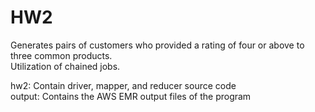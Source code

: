 # HW2

Generates pairs of customers who provided a rating of four or above to three common products.\
Utilization of chained jobs.

hw2: Contain driver, mapper, and reducer source code\
output: Contains the AWS EMR output files of the program